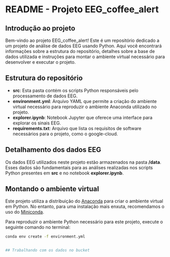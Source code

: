 # README - Projeto EEG_coffee_alert

## Introdução ao projeto

Bem-vindo ao projeto EEG_coffee_alert! Este é um repositório dedicado a um projeto de análise de dados EEG usando Python. Aqui você encontrará informações sobre a estrutura do repositório, detalhes sobre a base de dados utilizada e instruções para montar o ambiente virtual necessário para desenvolver e executar o projeto.

## Estrutura do repositório

- **src**: Esta pasta contém os scripts Python responsáveis pelo processamento de dados EEG.
- **environment.yml**: Arquivo YAML que permite a criação do ambiente virtual necessário para reproduzir o ambiente Anaconda utilizado no projeto.
- **explorer.ipynb**: Notebook Jupyter que oferece uma interface para explorar os sinais EEG.
- **requirements.txt**: Arquivo que lista os requisitos de software necessários para o projeto, como o google-cloud.

## Detalhamento dos dados EEG

Os dados EEG utilizados neste projeto estão armazenados na pasta **/data**. Esses dados são fundamentais para as análises realizadas nos scripts Python presentes em **src** e no notebook **explorer.ipynb**.

## Montando o ambiente virtual

Este projeto utiliza a distribuição do [Anaconda](https://www.anaconda.com/products/distribution) para criar o ambiente virtual em Python. No entanto, para uma instalação mais enxuta, recomendamos o uso do [Miniconda](https://docs.conda.io/en/latest/miniconda.html).

Para reproduzir o ambiente Python necessário para este projeto, execute o seguinte comando no terminal:

```bash
conda env create -f environment.yml


## Trabalhando com os dados no bucket
